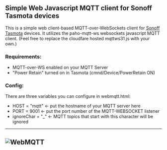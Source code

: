 ## Simple Web Javascript MQTT client for Sonoff Tasmota devices

This is a simple web client-based MQTT-over-WebSockets client for 
[Sonoff Tasmota](https://github.com/arendst/Tasmota) devices.  It utilizes
the paho-mqtt-ws websockets javascript MQTT client.  (Feel free to replace the
cloudfare hosted mqttws31.js with your own.)

### Requirements:
* MQTT-over-WS enabled on your MQTT Server
* "Power Retain" turned on in Tasmota (cmnd/Device/PowerRetain ON)

### Config:
There are three variables you can configure in webmqtt.html:
* HOST = "mqtt"  <- put the hostname of your MQTT server here
* PORT = 9001    <- put the port number of the MQTT-WEBSOCKET listener
* ignoreChar = "_" <- MQTT topics that start with this character will be ignored
-----
![WebMQTT](https://cdn.phreakmonkey.com/misc/webmqtt-screenshot.png "WebMQTT Screenshot")
-----

